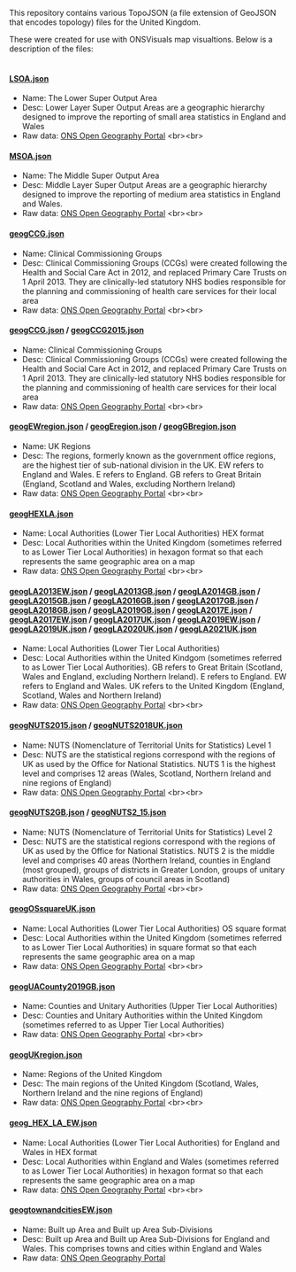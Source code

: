 This repository contains various TopoJSON (a file extension of GeoJSON that encodes topology) files for the United Kingdom.

These were created for use with ONSVisuals map visualtions. Below is a description of the files:
<br><br>

#### [LSOA.json](https://github.com/ONSvisual/topojson_boundaries/blob/master/LSOA.json)

- Name: The Lower Super Output Area 
- Desc: Lower Layer Super Output Areas are a geographic hierarchy designed to improve the reporting of small area statistics in England and Wales
- Raw data: [ONS Open Geography Portal](https://geoportal.statistics.gov.uk/search?collection=Dataset&sort=name&tags=all(BDY_LSOA))
<br><br>

#### [MSOA.json](https://github.com/ONSvisual/topojson_boundaries/blob/master/MSOA.json)

- Name: The Middle Super Output Area
- Desc: Middle Layer Super Output Areas are a geographic hierarchy designed to improve the reporting of medium area statistics in England and Wales.
- Raw data: [ONS Open Geography Portal](https://geoportal.statistics.gov.uk/search?collection=Dataset&sort=name&tags=all(BDY_MSOA))
<br><br>

#### [geogCCG.json](https://github.com/ONSvisual/topojson_boundaries/blob/master/geogCCG.json)

- Name: Clinical Commissioning Groups 
- Desc: Clinical Commissioning Groups (CCGs) were created following the Health and Social Care Act in 2012, and replaced Primary Care Trusts on 1 April 2013. They are clinically-led statutory NHS bodies responsible for the planning and commissioning of health care services for their local area
- Raw data: [ONS Open Geography Portal](https://geoportal.statistics.gov.uk/search?collection=Dataset&sort=name&tags=all(BDY_CCG))
<br><br>

#### [geogCCG.json](https://github.com/ONSvisual/topojson_boundaries/blob/master/geogCCG.json) / [geogCCG2015.json](https://github.com/ONSvisual/topojson_boundaries/blob/master/geogCCG2015.json)

- Name: Clinical Commissioning Groups 
- Desc: Clinical Commissioning Groups (CCGs) were created following the Health and Social Care Act in 2012, and replaced Primary Care Trusts on 1 April 2013. They are clinically-led statutory NHS bodies responsible for the planning and commissioning of health care services for their local area
- Raw data: [ONS Open Geography Portal](https://geoportal.statistics.gov.uk/search?collection=Dataset&sort=name&tags=all(BDY_CCG))
<br><br>

#### [geogEWregion.json](https://github.com/ONSvisual/topojson_boundaries/blob/master/geogEWregion.json) / [geogEregion.json](https://github.com/ONSvisual/topojson_boundaries/blob/master/geogEregion.json) / [geogGBregion.json](https://github.com/ONSvisual/topojson_boundaries/blob/master/geogGBregion.json)

- Name: UK Regions
- Desc: The regions, formerly known as the government office regions, are the highest tier of sub-national division in the UK. EW refers to England and Wales. E refers to England. GB refers to Great Britain (England, Scotland and Wales, excluding Northern Ireland)
- Raw data: [ONS Open Geography Portal](https://geoportal.statistics.gov.uk/search?collection=Dataset&sort=name&tags=all(BDY_RGN))
<br><br>

#### [geogHEXLA.json](https://github.com/ONSvisual/topojson_boundaries/blob/master/geogHEXLA.json)

- Name: Local Authorities (Lower Tier Local Authorities) HEX format
- Desc: Local Authorities within the United Kingdom (sometimes referred to as Lower Tier Local Authorities) in hexagon format so that each represents the same geographic area on a map
- Raw data: [ONS Open Geography Portal](https://geoportal.statistics.gov.uk/search?collection=Dataset&sort=name&tags=all(BDY_LAD))
<br><br>

#### [geogLA2013EW.json](https://github.com/ONSvisual/topojson_boundaries/blob/master/geogLA2013EW.json) / [geogLA2013GB.json](https://github.com/ONSvisual/topojson_boundaries/blob/master/geogLA2013GB.json) / [geogLA2014GB.json](https://github.com/ONSvisual/topojson_boundaries/blob/master/geogLA2014GB.json) / [geogLA2015GB.json](https://github.com/ONSvisual/topojson_boundaries/blob/master/geogLA2015GB.json) / [geogLA2016GB.json](https://github.com/ONSvisual/topojson_boundaries/blob/master/geogLA2016GB.json) / [geogLA2017GB.json](https://github.com/ONSvisual/topojson_boundaries/blob/master/geogLA2017GB.json) / [geogLA2018GB.json](https://github.com/ONSvisual/topojson_boundaries/blob/master/geogLA2018GB.json) / [geogLA2019GB.json](https://github.com/ONSvisual/topojson_boundaries/blob/master/geogLA2019GB.json) / [geogLA2017E.json](https://github.com/ONSvisual/topojson_boundaries/blob/master/geogLA2017E.json) / [geogLA2017EW.json](https://github.com/ONSvisual/topojson_boundaries/blob/master/geogLA2017EW.json) / [geogLA2017UK.json](https://github.com/ONSvisual/topojson_boundaries/blob/master/geogLA2017UK.json) / [geogLA2019EW.json](https://github.com/ONSvisual/topojson_boundaries/blob/master/geogLA2019EW.json) / [geogLA2019UK.json](https://github.com/ONSvisual/topojson_boundaries/blob/master/geogLA2019UK.json) / [geogLA2020UK.json](https://github.com/ONSvisual/topojson_boundaries/blob/master/geogLA2020UK.json) / [geogLA2021UK.json](https://github.com/ONSvisual/topojson_boundaries/blob/master/geogLA2021UK.json)

- Name: Local Authorities (Lower Tier Local Authorities)
- Desc: Local Authorities within the United Kindgom (sometimes referred to as Lower Tier Local Authorities). GB refers to Great Britain (Scotland, Wales and England, excluding Northern Ireland). E refers to England. EW refers to England and Wales. UK refers to the United Kingdom (England, Scotland, Wales and Northern Ireland)
- Raw data: [ONS Open Geography Portal](https://geoportal.statistics.gov.uk/search?collection=Dataset&sort=name&tags=all(BDY_LAD))
<br><br>

#### [geogNUTS2015.json](https://github.com/ONSvisual/topojson_boundaries/blob/master/geogNUTS2015.json) / [geogNUTS2018UK.json](https://github.com/ONSvisual/topojson_boundaries/blob/master/geogNUTS2018UK.json)

- Name: NUTS (Nomenclature of Territorial Units for Statistics) Level 1
- Desc: NUTS are the statistical regions correspond with the regions of UK as used by the Office for National Statistics. NUTS 1 is the highest level and comprises 12 areas (Wales, Scotland, Northern Ireland and nine regions of England)
- Raw data: [ONS Open Geography Portal](https://geoportal.statistics.gov.uk/search?collection=Dataset&sort=name&tags=all(BDY_NUTS1))
<br><br>

#### [geogNUTS2GB.json](https://github.com/ONSvisual/topojson_boundaries/blob/master/geogNUTS2GB.json) / [geogNUTS2_15.json](https://github.com/ONSvisual/topojson_boundaries/blob/master/geogNUTS2_15.json)

- Name: NUTS (Nomenclature of Territorial Units for Statistics) Level 2
- Desc: NUTS are the statistical regions correspond with the regions of UK as used by the Office for National Statistics. NUTS 2 is the middle level and comprises 40 areas (Northern Ireland, counties in England (most grouped), groups of districts in Greater London, groups of unitary authorities in Wales, groups of council areas in Scotland)
- Raw data: [ONS Open Geography Portal](https://geoportal.statistics.gov.uk/search?collection=Dataset&sort=name&tags=all(BDY_NUTS2))
<br><br>

#### [geogOSsquareUK.json](https://github.com/ONSvisual/topojson_boundaries/blob/master/geogOSsquareUK.json)

- Name: Local Authorities (Lower Tier Local Authorities) OS square format
- Desc: Local Authorities within the United Kingdom (sometimes referred to as Lower Tier Local Authorities) in square format so that each represents the same geographic area on a map
- Raw data: [ONS Open Geography Portal](https://geoportal.statistics.gov.uk/search?collection=Dataset&sort=name&tags=all(BDY_LAD))
<br><br>

#### [geogUACounty2019GB.json](https://github.com/ONSvisual/topojson_boundaries/blob/master/geogUACounty2019GB.json)

- Name: Counties and Unitary Authorities (Upper Tier Local Authorities)
- Desc: Counties and Unitary Authorities within the United Kingdom (sometimes referred to as Upper Tier Local Authorities)
- Raw data: [ONS Open Geography Portal](https://geoportal.statistics.gov.uk/search?collection=Dataset&sort=name&tags=all(BDY_LAD))
<br><br>

#### [geogUKregion.json](https://github.com/ONSvisual/topojson_boundaries/blob/master/geogUKregion.json)

- Name: Regions of the United Kingdom
- Desc: The main regions of the United Kingdom (Scotland, Wales, Northern Ireland and the nine regions of England)
- Raw data: [ONS Open Geography Portal](https://geoportal.statistics.gov.uk/search?collection=Dataset&sort=name&tags=all(BDY_NUTS1))
<br><br>

#### [geog_HEX_LA_EW.json](https://github.com/ONSvisual/topojson_boundaries/blob/master/geog_HEX_LA_EW.json)

- Name: Local Authorities (Lower Tier Local Authorities) for England and Wales in HEX format
- Desc: Local Authorities within England and Wales (sometimes referred to as Lower Tier Local Authorities) in hexagon format so that each represents the same geographic area on a map
- Raw data: [ONS Open Geography Portal](https://geoportal.statistics.gov.uk/search?collection=Dataset&sort=name&tags=all(BDY_LAD))
<br><br>

#### [geogtownandcitiesEW.json](https://github.com/ONSvisual/topojson_boundaries/blob/master/geogtownandcitiesEW.json)

- Name: Built up Area and Built up Area Sub-Divisions 
- Desc: Built up Area and Built up Area Sub-Divisions for England and Wales. This comprises towns and cities within England and Wales
- Raw data: [ONS Open Geography Portal](https://geoportal.statistics.gov.uk/search?collection=Dataset&sort=name&tags=all(BDY_BUA%2CDEC_2011))
